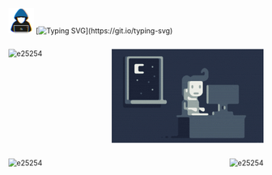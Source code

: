 <picture><img src = "https://github.com/0xAbdulKhalid/0xAbdulKhalid/raw/main/assets/mdImages/about_me.gif" width = 50px></picture> [![Typing SVG](https://readme-typing-svg.herokuapp.com?font=Fira+Code&size=30&duration=2000&pause=1000&color=BB85E3&background=2D2B5200&vCenter=true&height=40&lines=+Hi+%2C+I+am+Jerry;+Welcome+to+my+github+!)](https://git.io/typing-svg)

<div>
  <div style="display:flex;justify-content:space-between;align:center;">
    <p align="left">
      <img
      src="https://github-readme-stats.vercel.app/api?username=e25254&show_icons=true&theme=material-palenight&hide_border=true"
      alt="e25254"
      />
    </p>
    <p align="right">
      <img
      alt="Night Coding"
      src="https://raw.githubusercontent.com/AVS1508/AVS1508/master/assets/Night-Coding.gif"
      />
    </p>
  </div>

  <div style="display:flex;justify-content:space-between;align:center;">
    <p align="left">
      <img
      src="https://github-readme-stats.vercel.app/api/top-langs?username=e25254&show_icons=true&theme=material-palenight&hide_border=true&layout=compact"
      alt="e25254"
      />
    </p>
    <p align="right"> 
      <img
      src="https://github-readme-streak-stats.herokuapp.com/?user=e25254&theme=material-palenight&hide_border=true"
      alt="e25254"
      />
    </p>
  </div>
</div>
